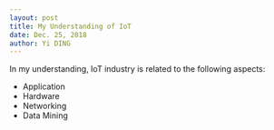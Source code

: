 ```yaml
---
layout: post
title: My Understanding of IoT
date: Dec. 25, 2018
author: Yi DING
---
```


In my understanding, IoT industry is related to the following aspects:

* Application
* Hardware
* Networking
* Data Mining


